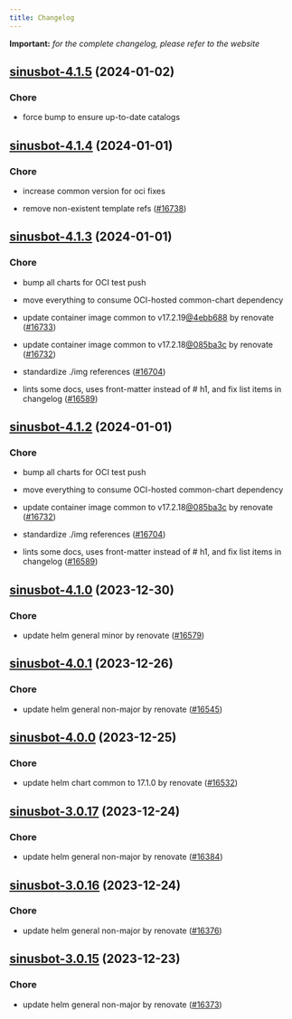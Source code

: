 ```yaml
---
title: Changelog
---
```


**Important:**
*for the complete changelog, please refer to the website*



## [sinusbot-4.1.5](https://github.com/truecharts/charts/compare/sinusbot-4.1.4...sinusbot-4.1.5) (2024-01-02)

### Chore



- force bump to ensure up-to-date catalogs


## [sinusbot-4.1.4](https://github.com/truecharts/charts/compare/sinusbot-4.1.3...sinusbot-4.1.4) (2024-01-01)

### Chore



- increase common version for oci fixes

- remove non-existent template refs ([#16738](https://github.com/truecharts/charts/issues/16738))


## [sinusbot-4.1.3](https://github.com/truecharts/charts/compare/sinusbot-4.1.0...sinusbot-4.1.3) (2024-01-01)

### Chore



- bump all charts for OCI test push

- move everything to consume OCI-hosted common-chart dependency

- update container image common to v17.2.19[@4ebb688](https://github.com/4ebb688) by renovate ([#16733](https://github.com/truecharts/charts/issues/16733))

- update container image common to v17.2.18[@085ba3c](https://github.com/085ba3c) by renovate ([#16732](https://github.com/truecharts/charts/issues/16732))

- standardize ./img references ([#16704](https://github.com/truecharts/charts/issues/16704))

- lints some docs, uses front-matter instead of # h1, and fix list items in changelog ([#16589](https://github.com/truecharts/charts/issues/16589))


## [sinusbot-4.1.2](https://github.com/truecharts/charts/compare/sinusbot-4.1.0...sinusbot-4.1.2) (2024-01-01)

### Chore



- bump all charts for OCI test push

- move everything to consume OCI-hosted common-chart dependency

- update container image common to v17.2.18[@085ba3c](https://github.com/085ba3c) by renovate ([#16732](https://github.com/truecharts/charts/issues/16732))

- standardize ./img references ([#16704](https://github.com/truecharts/charts/issues/16704))

- lints some docs, uses front-matter instead of # h1, and fix list items in changelog ([#16589](https://github.com/truecharts/charts/issues/16589))
## [sinusbot-4.1.0](https://github.com/truecharts/charts/compare/sinusbot-4.0.1...sinusbot-4.1.0) (2023-12-30)

### Chore

- update helm general minor by renovate ([#16579](https://github.com/truecharts/charts/issues/16579))

## [sinusbot-4.0.1](https://github.com/truecharts/charts/compare/sinusbot-4.0.0...sinusbot-4.0.1) (2023-12-26)

### Chore

- update helm general non-major by renovate ([#16545](https://github.com/truecharts/charts/issues/16545))

## [sinusbot-4.0.0](https://github.com/truecharts/charts/compare/sinusbot-3.0.17...sinusbot-4.0.0) (2023-12-25)

### Chore

- update helm chart common to 17.1.0 by renovate ([#16532](https://github.com/truecharts/charts/issues/16532))

## [sinusbot-3.0.17](https://github.com/truecharts/charts/compare/sinusbot-3.0.16...sinusbot-3.0.17) (2023-12-24)

### Chore

- update helm general non-major by renovate ([#16384](https://github.com/truecharts/charts/issues/16384))

## [sinusbot-3.0.16](https://github.com/truecharts/charts/compare/sinusbot-3.0.15...sinusbot-3.0.16) (2023-12-24)

### Chore

- update helm general non-major by renovate ([#16376](https://github.com/truecharts/charts/issues/16376))

## [sinusbot-3.0.15](https://github.com/truecharts/charts/compare/sinusbot-3.0.14...sinusbot-3.0.15) (2023-12-23)

### Chore

- update helm general non-major by renovate ([#16373](https://github.com/truecharts/charts/issues/16373))

